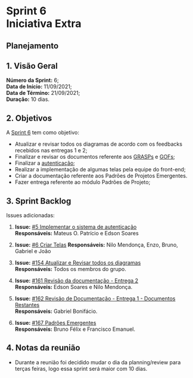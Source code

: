 # Sprint 6 <br> <span class="rotulo-extra">Iniciativa Extra</span>

## Planejamento 

## 1. Visão Geral
**Número da Sprint:** 6;<br>
**Data de Início:** 11/09/2021;<br>
**Data de Término:** 21/09/2021;<br>
**Duração:** 10 dias.<br>


## 2. Objetivos
A [Sprint 6](https://github.com/UnBArqDsw2021-1/2021.1_G6_Curumim/milestone/8) tem como objetivo:

- Atualizar e revisar todos os diagramas de acordo com os feedbacks recebidos nas entregas 1 e 2;<br>
- Finalizar e revisar os documentos referente aos [GRASPs](https://github.com/UnBArqDsw2021-1/2021.1_G6_Curumim/issues/131) e [GOFs](https://github.com/UnBArqDsw2021-1/2021.1_G6_Curumim/issues/143);<br>
- Finalizar a [autenticação](https://github.com/UnBArqDsw2021-1/2021.1_G6_Curumim_Back-end/issues/5);<br>
- Realizar a implementação de algumas telas pela equipe do front-end;<br>
- Criar a documentação referente aos Padrões de Projetos Emergentes.<br>
- Fazer entrega referente ao módulo Padrões de Projeto;<br>


## 3. Sprint Backlog
Issues adicionadas: 

1. **Issue:** [#5 Implementar o sistema de autenticação](https://github.com/UnBArqDsw2021-1/2021.1_G6_Curumim_Back-end/issues/5)<br>
**Responsáveis:** Mateus O. Patrício e Edson Soares<br>

2. **Issue:** [#6 Criar Telas](https://github.com/UnBArqDsw2021-1/2021.1_G6_Curumim_Front-end/issues/3)
**Responsáveis:** Nilo Mendonça, Enzo, Bruno, Gabriel e João<br>

3. **Issue:** [#154 Atualizar e Revisar todos os diagramas](https://github.com/UnBArqDsw2021-1/2021.1_G6_Curumim/issues/154)<br> 
**Responsáveis:** Todos os membros do grupo.<br>

5. **Issue:** [#161 Revisão da documentação - Entrega 2 ](https://github.com/UnBArqDsw2021-1/2021.1_G6_Curumim/issues/161)<br> 
**Responsáveis:** Edson Soares e Nilo Mendonça.<br>

6. **Issue:** [#162 Revisão de Documentação - Entrega 1 - Documentos Restantes](https://github.com/UnBArqDsw2021-1/2021.1_G6_Curumim/issues/162)<br> 
**Responsáveis:** Gabriel Bonifácio.<br>

7. **Issue:** [#167 Padrões Emergentes ](https://github.com/UnBArqDsw2021-1/2021.1_G6_Curumim/issues/167)<br> 
**Responsáveis:** Bruno Félix e Francisco Emanuel.<br>


## 4. Notas da reunião

- Durante a reunião foi decidido mudar o dia da planning/review para terças feiras, logo essa sprint será maior com 10 dias.